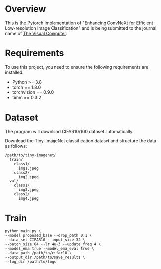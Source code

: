 # Overview
This is the Pytorch implementation of "Enhancing ConvNeXt for Efficient Low-resolution Image Classification" and is being submitted to the journal name of [The Visual Computer]([[https://github.com](https://link.springer.com/journal/371)]).
# Requirements
To use this project, you need to ensure the following requirements are installed.
- Python >= 3.8
- torch == 1.8.0
- torchvision == 0.9.0
- timm == 0.3.2
# Dataset
The program will download CIFAR10/100 dataset automatically.

Download the Tiny-ImageNet classification dataset and structure the data as follows:
```
/path/to/tiny-imagenet/
  train/
    class1/
      img1.jpeg
    class2/
      img2.jpeg
  val/
    class1/
      img3.jpeg
    class2/
      img4.jpeg
```
# Train
```
python main.py \
--model proposed_base --drop_path 0.1 \
--data_set CIFAR10 --input_size 32 \
--batch_size 64 --lr 4e-3 --update_freq 4 \
--model_ema true --model_ema_eval true \
--data_path /path/to/cifar10 \
--output_dir /path/to/save_results \
--log_dir /path/to/logs
```
